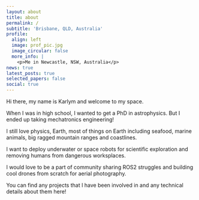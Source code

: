 ```yaml
---
layout: about
title: about
permalink: /
subtitle: 'Brisbane, QLD, Australia'
profile:
  align: left
  image: prof_pic.jpg
  image_circular: false
  more_info: |
    <p>Me in Newcastle, NSW, Australia</p>
news: true
latest_posts: true
selected_papers: false
social: true
---
```


Hi there, my name is Karlym and welcome to my space. 


When I was in high school, I wanted to get a PhD in astrophysics. But I ended up taking mechatronics engineering!

I still love physics, Earth, most of things on Earth including seafood, marine animals, big ragged mountain ranges and coastlines.

I want to deploy underwater or space robots for scientific exploration and removing humans from dangerous worksplaces.

I would love to be a part of community sharing ROS2 struggles and building cool drones from scratch for aerial photography.

You can find any projects that I have been involved in and any technical details about them here!
